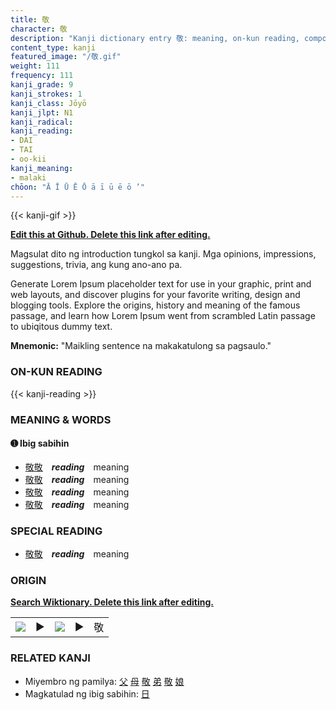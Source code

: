 ```yaml
---
title: 敬
character: 敬
description: "Kanji dictionary entry 敬: meaning, on-kun reading, compounds, origin, related kanji"
content_type: kanji
featured_image: "/敬.gif"
weight: 111
frequency: 111
kanji_grade: 9
kanji_strokes: 1
kanji_class: Jōyō
kanji_jlpt: N1
kanji_radical: 
kanji_reading: 
- DAI
- TAI
- oo-kii
kanji_meaning:
- malaki
chōon: "Ā Ī Ū Ē Ō ā ī ū ē ō ’"
---
```

[//]: # (Don't edit the line below. Kanji animated GIF code is automatically generated.)
{{< kanji-gif >}}

[//]: # (Edit below this line.)

**[Edit this at Github. Delete this link after editing.](https://github.com/tim0g/tim/tree/main/content/kanji/敬/index.md)**

Magsulat dito ng introduction tungkol sa kanji. Mga opinions, impressions, suggestions, trivia, ang kung ano-ano pa.

Generate Lorem Ipsum placeholder text for use in your graphic, print and web layouts, and discover plugins for your favorite writing, design and blogging tools. Explore the origins, history and meaning of the famous passage, and learn how Lorem Ipsum went from scrambled Latin passage to ubiqitous dummy text.
 
**Mnemonic:** "Maikling sentence na makakatulong sa pagsaulo."

### ON-KUN READING

[//]: # (Don't edit the line below. ON-KUN READING code is automatically generated.)
{{< kanji-reading >}}

### MEANING & WORDS

#### ➊ **Ibig sabihin**
  - [敬](../敬)[敬](../敬)　***reading***　meaning
  - [敬](../敬)[敬](../敬)　***reading***　meaning
  - [敬](../敬)[敬](../敬)　***reading***　meaning
  - [敬](../敬)[敬](../敬)　***reading***　meaning

### SPECIAL READING
  - [敬](../敬)[敬](../敬)　***reading***　meaning

### ORIGIN

**[Search Wiktionary. Delete this link after editing.](https://wiktionary.org/wiki/敬)**
<table class="kanji-table"><tr><td>
<img src="60px-敬-bronze.svg.png">
</td><td>▶</td><td>
<img src="60px-敬-oracle.svg.png">
</td><td>▶</td>
<td class="kanji-origin">敬</td>
</tr></table>

### RELATED KANJI
- Miyembro ng pamilya: [父](../父) [母](../母) [敬](../敬) [弟](../弟) [敬](../敬) [娘](../娘)
- Magkatulad ng ibig sabihin: [日](../日)
